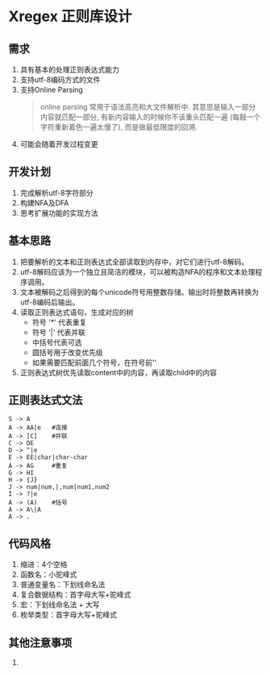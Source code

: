# Xregex 正则库设计

## 需求
1. 具有基本的处理正则表达式能力
2. 支持utf-8编码方式的文件
3. 支持Online Parsing
    > online parsing 常用于语法高亮和大文件解析中. 其意思是输入一部分内容就匹配一部分, 有新内容输入的时候你不该重头匹配一遍 (每敲一个字符重新着色一遍太慢了), 而是做最低限度的回溯. 
4. 可能会随着开发过程变更

## 开发计划
1. 完成解析utf-8字符部分
2. 构建NFA及DFA
3. 思考扩展功能的实现方法

## 基本思路
1. 把要解析的文本和正则表达式全部读取到内存中，对它们进行utf-8解码。  
2. utf-8解码应该为一个独立且简洁的模块，可以被构造NFA的程序和文本处理程序调用。  
3. 文本被解码之后得到的每个unicode符号用整数存储。输出时将整数再转换为utf-8编码后输出。
4. 读取正则表达式语句，生成对应的树  
    - 符号 '*' 代表重复
    - 符号 '|' 代表并联
    - 中括号代表可选
    - 圆括号用于改变优先级
    - 如果需要匹配前面几个符号，在符号前'\'
5. 正则表达式树优先读取content中的内容，再读取child中的内容

## 正则表达式文法

```
S -> A
A -> AA|e   #连接
A -> [C]    #并联
C -> DE
D -> ^|e
E -> EE|char|char-char
A -> AG     #重复
G -> HI
H -> {J}
J -> num|num,|,num|num1,num2
I -> ?|e
A -> (A)    #括号
A -> A\|A
A -> .

```

## 代码风格
1. 缩进：4个空格
2. 函数名：小驼峰式
3. 普通变量名：下划线命名法
4. 复合数据结构：首字母大写+驼峰式
5. 宏：下划线命名法 + 大写
6. 枚举类型：首字母大写+驼峰式
## 其他注意事项
1.
